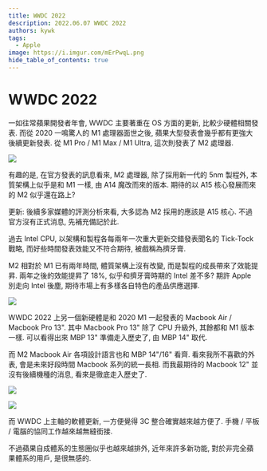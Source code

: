 ```yaml
---
title: WWDC 2022
description: 2022.06.07 WWDC 2022
authors: kywk
tags:
  - Apple
image: https://i.imgur.com/mErPwqL.png
hide_table_of_contents: true
---
```


WWDC 2022
=========

一如往常蘋果開發者年會, WWDC 主要著重在 OS 方面的更新, 比較少硬體相關發表.
而從 2020 一鳴驚人的 M1 處理器面世之後, 蘋果大型發表會幾乎都有更強大後續更新發表.
從 M1 Pro / M1 Max / M1 Ultra, 這次則發表了 M2 處理器.

![](https://lh3.googleusercontent.com/pw/AM-JKLUS3s2ZxQ08lmQy9o2b_-rtk7MPtbtYUrqBuwbxn68l2ZjFZ92o-79qlA4Z7dJCy7vdag4QuiDw2tTyrDFiq1D_Y0YrsHbyQy5pRmiMDVeBixwV6f1WiKw8OQK7n1IPz-2IM0pmGcyhTqrO8ujAgENt8g=w730-no?authuser=0)

有趣的是, 在官方發表的訊息看來, M2 處理器, 除了採用新一代的 5nm 製程外, 
本質架構上似乎是和 M1 一樣, 由 A14 魔改而來的版本. 
期待的以 A15 核心發展而來的 M2 似乎還在路上?

更新: 後續多家媒體的評測分析來看, 大多認為 M2 採用的應該是 A15 核心. 
不過官方沒有正式消息, 先補充備記於此.

過去 Intel CPU, 以架構和製程各每兩年一次重大更新交錯發表聞名的 Tick-Tock 戰略, 
而好些時間發表效能又不符合期待, 被戲稱為擠牙膏.

M2 相對於 M1 已有兩年時間, 體質架構上沒有改變, 而是製程的成長帶來了效能提昇.
兩年之後的效能提昇了 18%, 似乎和擠牙膏時期的 Intel 差不多?
期許 Apple 別走向 Intel 後塵, 期待市場上有多樣各自特色的產品供應選擇.

![](https://lh3.googleusercontent.com/pw/AM-JKLW4veGa_SdcqdqW7DQ9GbTayruErPhiGYX5hKpWg806evFR3yu9TF_CFd3iJF3p9bATP_Cm8nMvgdx5YkOU7mpEdYzEsNApk3syao4KmDP1z3lKthY1o4gAKq5gBu_Mt_BFQP2WC2xm6S0iNuMHs7S-eQ=w730-no?authuser=0)

WWDC 2022 上另一個新硬體是和 2020 M1 一起發表的 Macbook Air / Macbook Pro 13".
其中 Macbook Pro 13" 除了 CPU 升級外, 其餘都和 M1 版本一樣. 
可以看得出來 MBP 13" 準備走入歷史了, 由 MBP 14" 取代.

而 M2 Macbook Air 各項設計語言也和 MBP 14"/16" 看齊. 
看來我所不喜歡的外表, 會是未來好段時間 Macbook 系列的統一長相.
而我最期待的 Macbook 12" 並沒有後續機種的消息, 看來是徹底走入歷史了.

![](https://lh3.googleusercontent.com/pw/AM-JKLVAkugWj_CkFkerYIm4IO1hvSaasgKxKDWU17HYdPr8m1g8hdqoS6Ru7tCE_09ccaCdIoTAgdNlUeGVbnvTDmrYZk5mBA9hMGUufGYUHTKqD9f2lyxFhBoLNl2Hvo8xjhEAbhdeYCNL7XCr02saLTT6ag=w800-no?authuser=0)  

![](https://lh3.googleusercontent.com/pw/AM-JKLVLlItlN1Y5DcqmH9Csjr-8XidI2xpGfl6Wl5hBTMzEq4E9FF3PNIq5OzcERMECrKri6DiYNX3Aoef09OHilmZ1otLnvQ8929iJ0hH2EJ7K_YO-MVIXCLtjDaSNnKzjJrlKrtO85E23ldvPSeK6WmVZTw=w800-no?authuser=0)

而 WWDC 上主軸的軟體更新, 一方便覺得 3C 整合確實越來越方便了.
手機 / 平板 / 電腦的協同工作越來越無縫銜接. 

不過蘋果自成體系的生態圈似乎也越來越排外, 
近年來許多新功能, 對於非完全蘋果體系的用戶, 是很無感的.
